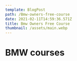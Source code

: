 ```yaml
---
template: BlogPost
path: /Bmw-owners-free-course
date: 2021-02-11T14:59:36.571Z
title: Bmw Owners Free Course
thumbnail: /assets/main.webp
---
```

# BMW courses